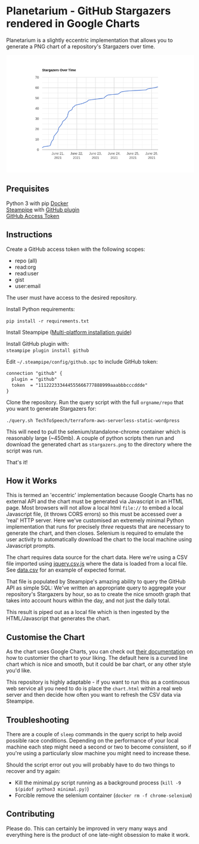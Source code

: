# Planetarium - GitHub Stargazers rendered in Google Charts

Planetarium is a slightly eccentric implementation that allows you to generate a PNG chart of a repository's Stargazers
over time.

![Stargazers](stargazers.png)

## Prequisites

Python 3 with pip
[Docker](https://docs.docker.com/get-docker/) \
[Steampipe](https://steampipe.io/) with [GitHub plugin](https://hub.steampipe.io/plugins/turbot/github)\
[GitHub Access Token](https://github.com/settings/tokens)

## Instructions

Create a GitHub access token with the following scopes:

- repo (all)
- read:org
- read:user
- gist
- user:email

The user must have access to the desired repository. 

Install Python requirements:

`pip install -r requirements.txt`

Install Steampipe ([Multi-platform installation guide](https://steampipe.io/downloads))

Install GitHub plugin with: \
`steampipe plugin install github`

Edit `~/.steampipe/config/github.spc` to include GitHub token:

```
connection "github" {
  plugin = "github"
  token  = "111222333444555666777888999aaabbbcccddde"
}
```
Clone the repository. Run the query script with the full `orgname/repo` that you want to generate Stargazers for:

`./query.sh TechToSpeech/terraform-aws-serverless-static-wordpress`

This will need to pull the selenium/standalone-chrome container which is reasonably large (~450mb). A couple of python 
scripts then run and download the generated chart as `stargazers.png` to the directory where the script was run. 

That's it!

## How it Works

This is termed an 'eccentric' implementation because Google Charts has no external API and the chart must be generated
via Javascript in an HTML page. Most browsers will not allow a local html `file://` to embed a local Javascript file, 
(it throws CORS errors) so this must be accessed over a 'real' HTTP server. Here we've customised an extremely minimal 
Python implementation that runs for precisely _three_ requests that are necessary to generate the chart, and then closes. 
Selenium is required to emulate the user activity to automatically download the chart to the local machine using 
Javascript prompts. 

The chart requires data source for the chart data. Here we're using a CSV file imported using 
[jquery.csv.js](https://github.com/evanplaice/jquery-csv) where the data is loaded from a local file. See 
[data.csv](data.csv) for an example of expected format. 

That file is populated by Steampipe's amazing ability to query the GitHub API as simple SQL: We've written an
appropriate query to aggregate your repository's Stargazers by hour, so as to create the nice smooth graph that takes
into account hours within the day, and not just the daily total.

This result is piped out as a local file which is then ingested by the HTML/Javascript that generates the chart. 

## Customise the Chart

As the chart uses Google Charts, you can check out 
[their documentation](https://developers.google.com/chart/interactive/docs) on how to customier the chart to your 
liking. The default here is a curved line chart which is nice and smooth, but it could be bar chart, or any other 
style you'd like. 

This repository is highly adaptable - if you want to run this as a continuous web service all you need to do is place
the `chart.html` within a real web server and then decide how often you want to refresh the CSV data via Steampipe. 

## Troubleshooting

There are a couple of `sleep` commands in the query script to help avoid possible race conditions. Depending on the 
performance of your local machine each step might need a second or two to become consistent, so if you're using a 
particularly slow machine you might need to increase these. 

Should the script error out you will probably have to do two things to recover and try again:

- Kill the minimal.py script running as a background process (`kill -9 $(pidof python3 minimal.py)`)
- Forcible remove the selenium container (`docker rm -f chrome-selenium`)

## Contributing

Please do. This can certainly be improved in very many ways and everything here is the product of one late-night 
obsession to make it work. 

